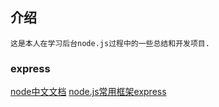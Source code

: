 ## 介绍

    这是本人在学习后台node.js过程中的一些总结和开发项目.

### express
[node中文文档](http://nodejs.cn/api/)
[node.js常用框架express](http://www.expressjs.com.cn/4x/api.html)



